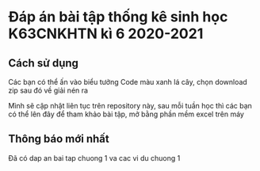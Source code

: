 # Đáp án bài tập thống kê sinh học K63CNKHTN kì 6 2020-2021

## Cách sử dụng

Các bạn có thể ấn vào biểu tưởng Code màu xanh lá cây, chọn download zip sau đó về giải nén ra

Mình sẽ cập nhật liên tục trên repository này, sau mỗi tuần học thì các bạn có thể lên đây để tham khảo bài tập, mở bằng phần mềm excel trên máy

## Thông báo mới nhất
Đã có dap an bai tap chuong 1 va cac vi du chuong 1


